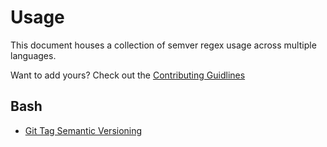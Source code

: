 # Usage
This document houses a collection of semver regex usage across multiple languages.

Want to add yours? Check out the [Contributing Guidlines](CONTRIBUTING.md)

## Bash
- [Git Tag Semantic Versioning](BONUS.md)
